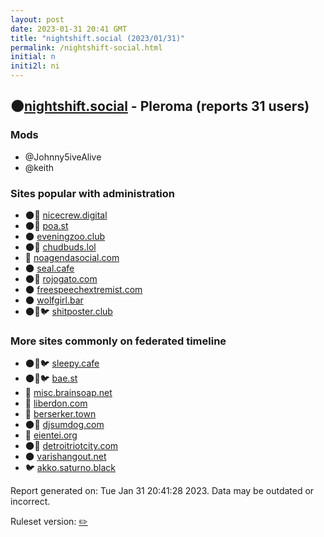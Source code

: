 ```yaml
---
layout: post
date: 2023-01-31 20:41 GMT
title: "nightshift.social (2023/01/31)"
permalink: /nightshift-social.html
initial: n
initi2l: ni
---
```


## 🌑[nightshift.social](https://nightshift.social) - Pleroma (reports 31 users)

### Mods
 * @Johnny5iveAlive
 * @keith

### Sites popular with administration

* 🌑🧸 [nicecrew.digital](/nicecrew-digital.html)
* 🌑🧸 [poa.st](/poa-st.html)
* 🌑 [eveningzoo.club](/eveningzoo-club.html)
* 🌑🧸 [chudbuds.lol](/chudbuds-lol.html)
* 🐘 [noagendasocial.com](/noagendasocial-com.html)
* 🌑 [seal.cafe](/seal-cafe.html)
* 🌑🧸 [rojogato.com](/rojogato-com.html)
* 🌑 [freespeechextremist.com](/freespeechextremist-com.html)
* 🌑 [wolfgirl.bar](/wolfgirl-bar.html)
* 🌑🧸🐦 [shitposter.club](/shitposter-club.html)

### More sites commonly on federated timeline

* 🌑🧸🐦 [sleepy.cafe](/sleepy-cafe.html)
* 🌑🧸🐦 [bae.st](/bae-st.html)
* 🐘 [misc.brainsoap.net](/misc-brainsoap-net.html)
* 🐘 [liberdon.com](/liberdon-com.html)
* 🐘 [berserker.town](/berserker-town.html)
* 🌑🧸 [djsumdog.com](/djsumdog-com.html)
* 🐘 [eientei.org](/eientei-org.html)
* 🌑🧸 [detroitriotcity.com](/detroitriotcity-com.html)
* 🌑 [varishangout.net](/varishangout-net.html)
* 🐦 [akko.saturno.black](/akko-saturno-black.html)

Report generated on: Tue Jan 31 20:41:28 2023. Data may be outdated or incorrect.

Ruleset version: [✏️](/version-pencil)
